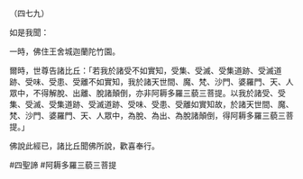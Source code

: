（四七九）

如是我聞：

一時，佛住王舍城迦蘭陀竹園。

爾時，世尊告諸比丘：「若我於諸受不如實知，受集、受滅、受集道跡、受滅道跡、受味、受患、受離不如實知，我於諸天世間、魔、梵、沙門、婆羅門、天、人眾中，不得解脫、出離、脫諸顛倒，亦非阿耨多羅三藐三菩提。以我於諸受、受集、受滅、受集道跡、受滅道跡、受味、受患、受離如實知故，於諸天世間、魔、梵、沙門、婆羅門、天、人眾中，為脫、為出、為脫諸顛倒，得阿耨多羅三藐三菩提。」

佛說此經已，諸比丘聞佛所說，歡喜奉行。



#四聖諦
#阿耨多羅三藐三菩提

